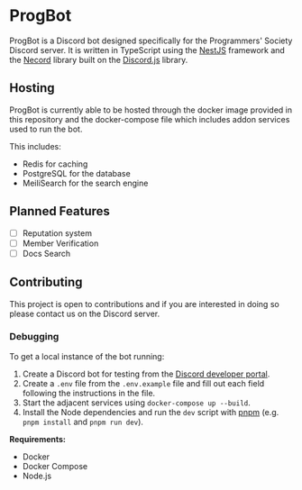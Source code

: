 # ProgBot

ProgBot is a Discord bot designed specifically for the Programmers' Society Discord server. It is written in TypeScript using the [NestJS](https://nestjs.com/) framework and the [Necord](https://necord.org/) library built on the [Discord.js](https://discord.js.org/#/) library.

## Hosting

ProgBot is currently able to be hosted through the docker image provided in this repository and the docker-compose file which includes addon services used to run the bot.

This includes:

- Redis for caching
- PostgreSQL for the database
- MeiliSearch for the search engine

## Planned Features

- [ ] Reputation system
- [ ] Member Verification
- [ ] Docs Search

## Contributing

This project is open to contributions and if you are interested in doing so please contact us on the Discord server.

### Debugging

To get a local instance of the bot running:
1. Create a Discord bot for testing from the [Discord developer portal](https://discord.com/developers/applications).
1. Create a `.env` file from the `.env.example` file and fill out each field following the instructions in the file.
1. Start the adjacent services using `docker-compose up --build`.
1. Install the Node dependencies and run the `dev` script with [pnpm](https://pnpm.io/installation) (e.g. `pnpm install` and `pnpm run dev`).

**Requirements:**
* Docker
* Docker Compose
* Node.js
